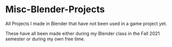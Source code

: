 # Misc-Blender-Projects
All Projects I made in Blender that have not been used in a game project yet.

These have all been made either during my Blender class in the Fall 2021 semester or during my own free time.
